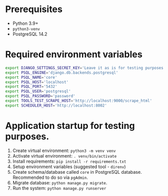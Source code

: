 # Prerequisites
* Python 3.9+
* `python3-venv`
* PostgreSQL 14.2


# Required environment variables

```bash
export DJANGO_SETTINGS_SECRET_KEY='Leave it as is for testing purposes. Change in prod.'
export PSQL_ENGINE='django.db.backends.postgresql'
export PSQL_NAME='core'
export PSQL_HOST='localhost'
export PSQL_PORT='5432'
export PSQL_USER='postgresql'
export PSQL_PASSWORD='password'
export TOOLS_TEST_SCRAPE_HOST='http://localhost:9000/scrape_html'
export SCHEDULER_HOST='http://localhost:8002'
```


# Application startup for testing purposes.
1. Create virtual environment: `python3 -m venv venv`
2. Activate virtual environment: `. venv/bin/activate`
3. Install requirements: `pip install -r requirements.txt`
4. Setup environment variables (suggested tool - `direnv`)
5. Create schema/database called `core` in PostgreSQL database. Recommended to do so via `pgAdmin`.
6. Migrate database: `python manage.py migrate`. 
7. Run the system: `python manage.py runserver`
